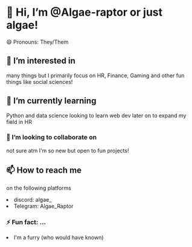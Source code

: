 
<h1> 👋 Hi, I’m @Algae-raptor or just algae!</h2>
<p>😄 Pronouns: They/Them</p>
<h2>👀 I’m interested in</h2>
<p>many things but I primarily focus on HR, Finance, Gaming and other fun things like social sciences!</p>
<h2>🌱 I’m currently learning</h2> 
<p> Python and data science looking to learn web dev later on to expand my field in HR</p>
<h3>💞️ I’m looking to collaborate on</h3>
<p>not sure atm I'm so new but open to fun projects!</p>
<h2>📫 How to reach me</h2>
<p>on the following platforms</p>
    <li>discord: algae_</li>
    <li>Telegram: Algae_Raptor</li>
<h3>⚡ Fun fact: ...</h3>
<li>I'm a furry (who would have known)</li>
<!---
Algae-raptor/Algae-raptor is a ✨ special ✨ repository because its `README.md` (this file) appears on your GitHub profile.
You can click the Preview link to take a look at your changes.
--->
